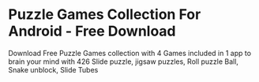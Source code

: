 # Puzzle Games Collection For Android - Free Download
Download Free Puzzle Games collection with 4 Games included in 1 app to brain your mind with 426 Slide puzzle, jigsaw puzzles, Roll puzzle Ball, Snake unblock, Slide Tubes
